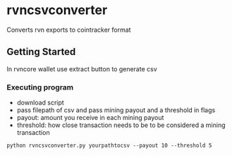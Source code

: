 # rvncsvconverter

Converts rvn exports to cointracker format

## Getting Started

In rvncore wallet use extract button to generate csv

### Executing program

* download script
* pass filepath of csv and pass mining payout and a threshold in flags
* payout: amount you receive in each mining payout
* threshold: how close transaction needs to be to be considered a mining transaction
```
python rvncsvconverter.py yourpathtocsv --payout 10 --threshold 5
```
